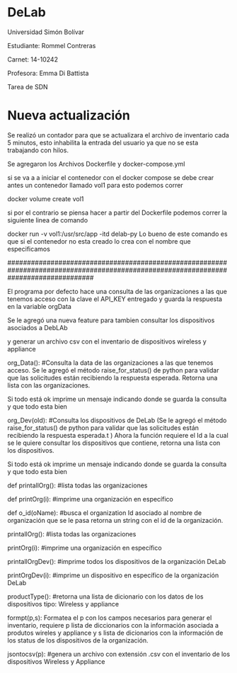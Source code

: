 # DeLab
Universidad Simón Bolívar

Estudiante: Rommel Contreras

Carnet: 14-10242

Profesora: Emma Di Battista


Tarea de SDN

# Nueva actualización

Se realizó un contador para que se actualizara el archivo de inventario cada 5 minutos, esto inhabilita la entrada del usuario ya que no se esta trabajando con hilos.

Se agregaron los Archivos Dockerfile y docker-compose.yml

si se va a a iniciar el contenedor con el docker compose se debe crear antes un contenedor llamado vol1 para esto podemos correr

docker volume create vol1

si por el contrario se piensa hacer a partir del Dockerfile podemos correr la siguiente linea de comando 

docker run -v vol1:/usr/src/app -itd delab-py Lo bueno de este comando es que si el contenedor no esta creado lo crea con el nombre que especificamos

######################################################################################################################################

El programa por defecto hace una consulta de las organizaciones a las que tenemos acceso con la clave el API_KEY entregado y guarda la respuesta en la variable orgData

Se le agregó una nueva feature para tambien consultar los dispositivos asociados a DebLAb

y generar un archivo csv con el inventario de dispositivos wireless y appliance

org_Data(): #Consulta la data de las organizaciones a las que tenemos acceso. Se le agregó el método raise_for_status() de python para validar que las solicitudes están recibiendo la respuesta esperada. Retorna una lista con las organizaciones.

Si todo está ok imprime un mensaje indicando donde se guarda la consulta y que todo esta bien

org_Dev(oId): #Consulta los dispositivos de DeLab
(Se le agregó el método raise_for_status() de python para validar que las solicitudes están recibiendo la respuesta esperada.t )
Ahora la función requiere el Id a la cual se le quiere consultar los dispositivos que contiene, retorna una lista con los dispositivos.

Si todo está ok imprime un mensaje indicando donde se guarda la consulta y que todo esta bien

def printallOrg(): #lista todas las organizaciones

def printOrg(i): #imprime una organización en específico

def  o_id(oName): #busca el organization Id asociado al nombre de organización que se le pasa retorna un string con el id de la organización.

printallOrg(): #lista todas las organizaciones

printOrg(i): #imprime una organización en específico

printallOrgDev(): #imprime todos los dispositivos de la organización DeLab

printOrgDev(i):   #imprime un dispositivo en específico de la organización DeLab

productType(): #retorna una lista de dicionario con los datos de los dispositivos tipo: Wireless y appliance

formpt(p,s): Formatea el p con los campos necesarios para generar el inventario, requiere p lista de diccionarios con la información asociada a produtos wireles y appliance y s lista de dicionarios con la información de los status de los dispositivos de la organización.

jsontocsv(p): #genera un archivo con extensión .csv con el inventario de los dispositivos Wireless y Appliance



